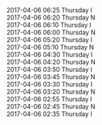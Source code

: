 2017-04-06 06:25 Thursday  I  
2017-04-06 06:20 Thursday  N  
2017-04-06 06:10 Thursday  I  
2017-04-06 06:00 Thursday  N  
2017-04-06 05:20 Thursday  I  
2017-04-06 05:10 Thursday  N  
2017-04-06 04:30 Thursday  I  
2017-04-06 04:20 Thursday  N  
2017-04-06 03:50 Thursday  I  
2017-04-06 03:45 Thursday  N  
2017-04-06 03:30 Thursday  I  
2017-04-06 03:20 Thursday  N  
2017-04-06 02:55 Thursday  I  
2017-04-06 02:45 Thursday  N  
2017-04-06 02:35 Thursday  I  
